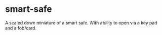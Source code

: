 # smart-safe
A scaled down miniature of a smart safe. With ability to open via a key pad and a fob/card.
